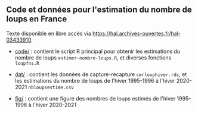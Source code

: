 ## Code et données pour l'estimation du nombre de loups en France

Texte disponible en libre accès via <https://hal.archives-ouvertes.fr/hal-03433910>.

+ [code/](https://github.com/oliviergimenez/note-information-nombre-loups/tree/master/code) : contient le script R principal pour obtenir les estimations du nombre de loups `estimer-nombre-loups.R`, et diverses fonctions `loupfns.R`

+ [dat/](https://github.com/oliviergimenez/note-information-nombre-loups/tree/master/dat) : contient les données de capture-recapture `cmrlouphiver.rds`, et les estimations du nombre de loups de l'hiver 1995-1996 à l'hiver 2020-2021 `nbloupsestime.csv`

+ [fig/](https://github.com/oliviergimenez/note-information-nombre-loups/tree/master/fig) : contient une figure des nombres de loups estimés de l'hiver 1995-1996 à l'hiver 2020-2021